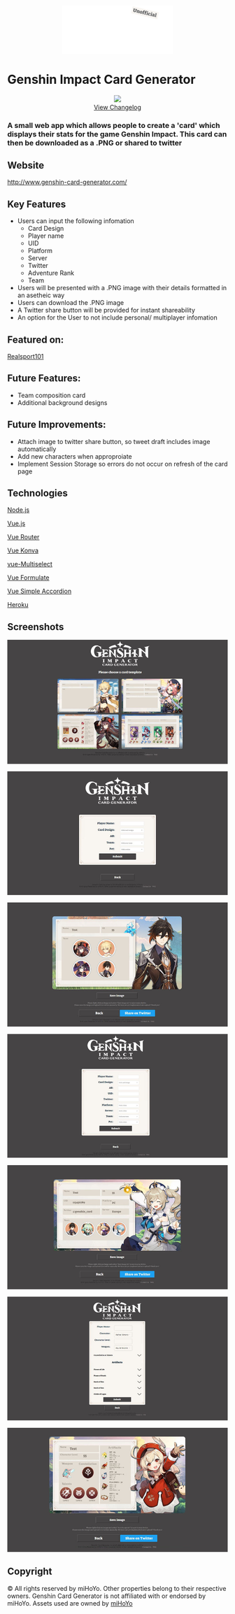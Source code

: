 

<p align="center"><img src="./src/assets/genshin-logo.png" width="50%">

Genshin Impact Card Generator
=====
<p align="center">
<img src="https://img.shields.io/badge/version-4.1.1-blue">
<br>
<a href="https://github.com/Charlotte-91/genshin-card-generator/blob/main/CHANGELOG.md">View Changelog</a>
</p>

### A small web app which allows people to create a 'card' which displays their stats for the game Genshin Impact. This card can then be downloaded as a .PNG or shared to twitter 

## Website

http://www.genshin-card-generator.com/

## Key Features

- Users can input the following infomation
    - Card Design
    - Player name
    - UID
    - Platform
    - Server
    - Twitter
    - Adventure Rank
    - Team
- Users will be presented with a .PNG image with their details formatted in an asetheic way
- Users can download the .PNG image
- A Twitter share button will be provided for instant shareability
- An option for the User to not include personal/ multiplayer infomation

## Featured on: 

[Realsport101](https://realsport101.com/genshin-impact/genshin-impact-card-generator-graphical-team-display/)

## Future Features: 

- Team composition card
- Additional background designs

## Future Improvements:

- Attach image to twitter share button, so tweet draft includes image automatically
- Add new characters when approproiate
- Implement Session Storage so errors do not occur on refresh of the card page


## Technologies
[Node.js](https://nodejs.org/)

[Vue.js](https://vuejs.org/)

[Vue Router](https://router.vuejs.org/)

[Vue Konva](https://konvajs.org/docs/vue/index.html)

[vue-Multiselect](https://vue-multiselect.js.org/)

[Vue Formulate](https://vueformulate.com/)

[Vue Simple Accordion](https://github.com/tkhquang/vue-simple-accordion)

[Heroku](https://www.heroku.com)

## Screenshots
![Home page](./readme-img/img-1.JPG)

![Basic card form](./readme-img/img-2.JPG)

![Basic card render](./readme-img/img-3.JPG)

![Mulitplayer card form](./readme-img/img-4.JPG)

![Mulitplayer card render](./readme-img/img-5.JPG)

![Character build card form](./readme-img/img-6.JPG)

![Character build card render](./readme-img/img-7.JPG)

## Copyright
© All rights reserved by miHoYo. Other properties belong to their respective owners.
Genshin Card Generator is not affiliated with or endorsed by miHoYo.
Assets used are owned by [miHoYo](https://genshin.mihoyo.com/)
